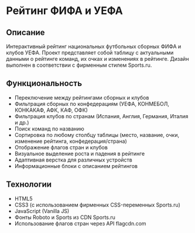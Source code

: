 # Рейтинг ФИФА и УЕФА

## Описание
Интерактивный рейтинг национальных футбольных сборных ФИФА и клубов УЕФА. Проект представляет собой таблицу с актуальными данными о рейтинге команд, их очках и изменениях в рейтинге. Дизайн выполнен в соответствии с фирменным стилем Sports.ru.

## Функциональность
- Переключение между рейтингами сборных и клубов
- Фильтрация сборных по конфедерациям (УЕФА, КОНМЕБОЛ, КОНКАКАФ, АФК, КАФ, ОФК)
- Фильтрация клубов по странам (Испания, Англия, Германия, Италия и др.)
- Поиск команд по названию
- Сортировка по любому столбцу таблицы (место, название, очки, изменение рейтинга, конфедерация/страна)
- Отображение флагов стран и клубов
- Визуальное выделение роста и падения в рейтинге
- Адаптивная верстка для различных устройств
- Информационные блоки с описанием рейтингов

## Технологии
- HTML5
- CSS3 (с использованием фирменных CSS-переменных Sports.ru)
- JavaScript (Vanilla JS)
- Фонты Roboto и Sports из CDN Sports.ru
- Использование флагов стран через API flagcdn.com 